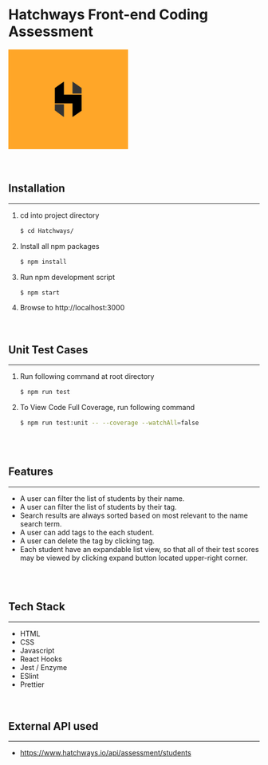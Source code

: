 # Hatchways Front-end Coding Assessment

<img src="public/logo512.png" width="240" height="200" />
<br/><br/><br/>

## Installation
---

1. cd into project directory
    ```bash
    $ cd Hatchways/
    ```

2. Install all npm packages
    ```bash
    $ npm install
    ```

3. Run npm development script
    ```bash
    $ npm start
    ```

4. Browse to http://localhost:3000
<br/><br/><br/>

## Unit Test Cases
---
1. Run following command at root directory
    ```bash
    $ npm run test
    ```
2. To View Code Full Coverage, run following command
    ```bash
    $ npm run test:unit -- --coverage --watchAll=false
    ```
<br/><br/>

## Features
---
- A user can filter the list of students by their name.
- A user can filter the list of students by their tag.
- Search results are always sorted based on most relevant to the name search term.
- A user can add tags to the each student.
- A user can delete the tag by clicking tag.
- Each student have an expandable list view, so that all of their test scores may be viewed by clicking expand button located upper-right corner.


<br/><br/>

## Tech Stack
---
- HTML
- CSS
- Javascript
- React Hooks
- Jest / Enzyme
- ESlint
- Prettier
<br/><br/><br/>

## External API used
---
- https://www.hatchways.io/api/assessment/students
<br/><br/><br/>